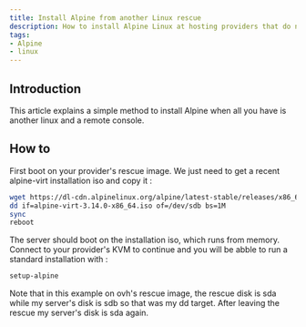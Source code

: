```yaml
---
title: Install Alpine from another Linux rescue
description: How to install Alpine Linux at hosting providers that do not support it
tags:
- Alpine
- linux
---
```


## Introduction

This article explains a simple method to install Alpine when all you have is another linux and a remote console.

## How to

First boot on your provider's rescue image. We just need to get a recent alpine-virt installation iso and copy it :
```sh
wget https://dl-cdn.alpinelinux.org/alpine/latest-stable/releases/x86_64/alpine-virt-3.14.0-x86_64.iso
dd if=alpine-virt-3.14.0-x86_64.iso of=/dev/sdb bs=1M
sync
reboot
```

The server should boot on the installation iso, which runs from memory. Connect to your provider's KVM to continue and you will be abble to run a standard installation with :
```sh
setup-alpine
```

Note that in this example on ovh's rescue image, the rescue disk is sda while my server's disk is sdb so that was my dd target. After leaving the rescue my server's disk is sda again.
